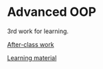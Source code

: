 # Advanced OOP

3rd work for learning.  

[After-class work](Android第三次作业-面向对象进阶.pdf)

[Learning material](第三次课件-面向对象进阶.pdf)


